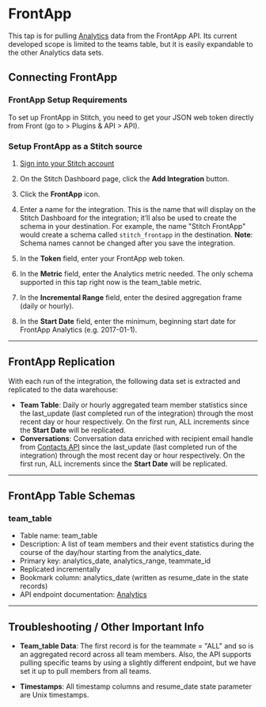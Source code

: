 # FrontApp

This tap is for pulling [Analytics](https://dev.frontapp.com/#analytics) data from the FrontApp API. Its current developed scope is limited to the teams table, but it is easily expandable to the other Analytics data sets.

## Connecting FrontApp

### FrontApp Setup Requirements

To set up FrontApp in Stitch, you need to get your JSON web token directly from Front (go to > Plugins & API > API).

### Setup FrontApp as a Stitch source

1. [Sign into your Stitch account](https://app.stitchdata.com/)

2. On the Stitch Dashboard page, click the **Add Integration** button.

3. Click the **FrontApp** icon.

4. Enter a name for the integration. This is the name that will display on the Stitch Dashboard for the integration; it’ll also be used to create the schema in your destination. For example, the name "Stitch FrontApp" would create a schema called `stitch_frontapp` in the destination. **Note**: Schema names cannot be changed after you save the integration.

5. In the **Token** field, enter your FrontApp web token.

6. In the **Metric** field, enter the Analytics metric needed.  The only schema supported in this tap right now is the team_table metric.

7. In the **Incremental Range** field, enter the desired aggregation frame (daily or hourly).

8. In the **Start Date** field, enter the minimum, beginning start date for FrontApp Analytics (e.g. 2017-01-1).

---

## FrontApp Replication

With each run of the integration, the following data set is extracted and replicated to the data warehouse:

- **Team Table**: Daily or hourly aggregated team member statistics since the last_update (last completed run of the integration) through the most recent day or hour respectively. On the first run, ALL increments since the **Start Date** will be replicated.
- **Conversations**: Conversation data enriched with recipient email handle from [Contacts API](https://dev.frontapp.com/#contacts) since the last_update (last completed run of the integration) through the most recent day or hour respectively. On the first run, ALL increments since the **Start Date** will be replicated.

---

## FrontApp Table Schemas

### team_table

- Table name: team_table
- Description: A list of team members and their event statistics during the course of the day/hour starting from the analytics_date.
- Primary key: analytics_date, analytics_range, teammate_id
- Replicated incrementally
- Bookmark column: analytics_date (written as resume_date in the state records)
- API endpoint documentation: [Analytics](https://dev.frontapp.com/#analytics)

---

## Troubleshooting / Other Important Info

- **Team_table Data**: The first record is for the teammate = "ALL" and so is an aggregated record across all team members.  Also, the API supports pulling specific teams by using a slightly different endpoint, but we have set it up to pull members from all teams.

- **Timestamps**: All timestamp columns and resume_date state parameter are Unix timestamps.
